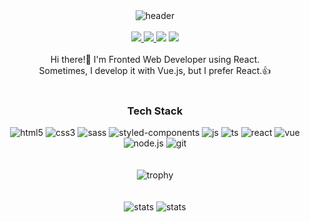 <div align="center">
   <img src="https://capsule-render.vercel.app/api?type=wave&color=auto&height=400&section=header&text=developjik&fontSize=100" alt="header"/>
</div>
<br/>
<div align="center">  
   <a href="https://developjik.github.io/" target="_blank">
      <img src="https://img.shields.io/badge/Blog-FF5722?style=flat-square&logo=Blogger&logoColor=white"/>
   </a>
   <a href="https://developjik.notion.site/0f0b9f81e6f745d2bc11ee9ddefb068c" target="_blank">
      <img src="https://img.shields.io/badge/Notion-000000?style=flat-square&logo=Notion&logoColor=white"/>
   </a>
   <img src="https://img.shields.io/badge/developjik@gmail.com-EA4335?style=flat-square&logo=Gmail&logoColor=white"/>
   <a href="https://www.linkedin.com/in/%EC%9D%B8%EA%B6%8C-%EC%A0%95-149303234/" target="_blank">
      <img src="https://img.shields.io/badge/LinkedIn-0A66C2?style=flat-square&logo=LinkedIn&logoColor=white"/>
   </a>
</div>
<br/>
<div align="center">   
   Hi there!👏 I'm Fronted Web Developer using React.<br/>
   Sometimes, I develop it with Vue.js, but I prefer React.👍
</div>   
<br/>
<div align="center">
  <h3>Tech Stack</h3>
  <img src="https://img.shields.io/badge/Html5-E34F26?style=flat-square&logo=Html5&logoColor=white" alt="html5"/>
  <img src="https://img.shields.io/badge/Css3-1572B6?style=flat-square&logo=Css3&logoColor=white" alt="css3"/>
  <img src="https://img.shields.io/badge/Sass3-cc6699?style=flat-square&logo=Sass&logoColor=white" alt="sass"/>
  <img src="https://img.shields.io/badge/StyledComponents-DB7093?style=flat-square&logo=StyledComponents&logoColor=white" alt="styled-components"/>
  <img src="https://img.shields.io/badge/JavaScript-F7DF1E?style=flat-square&logo=JavaScript&logoColor=white" alt="js"/>
  <img src="https://img.shields.io/badge/TypeScript-3178C6?style=flat-square&logo=TypeScript&logoColor=white" alt="ts"/>
  <img src="https://img.shields.io/badge/React-61DAFB?style=flat-square&logo=React&logoColor=white" alt="react"/>
  <img src="https://img.shields.io/badge/Vue.js-4FC08D?style=flat-square&logo=Vue.js&logoColor=white" alt="vue"/>
  <img src="https://img.shields.io/badge/Node.js-339933?style=flat-square&logo=Node.js&logoColor=white" alt="node.js"/>
  <img src="https://img.shields.io/badge/Git-F05032?style=flat-square&logo=Git&logoColor=white" alt="git"/>
</div>
<br/>
<br/>
<div  align="center">
  <img src="https://github-profile-trophy.vercel.app/?username=developjik&title=Joined2020,Commits,PullRequest, Repositories&column=4&margin-w=30" alt="trophy"/>
</div>
<br/>
<br/>
<div  align="center" >
  <img src="https://github-readme-stats.vercel.app/api?username=developjik&show_icons=true?count_private=true&hide=stars," alt="stats"/>
  <img src="https://github-readme-stats.vercel.app/api/top-langs/?username=developjik&show_icons=true&hide_border=true&title_color=004386&icon_color=004386&layout=compact&langs_count=10," alt="stats"/>
</div>
